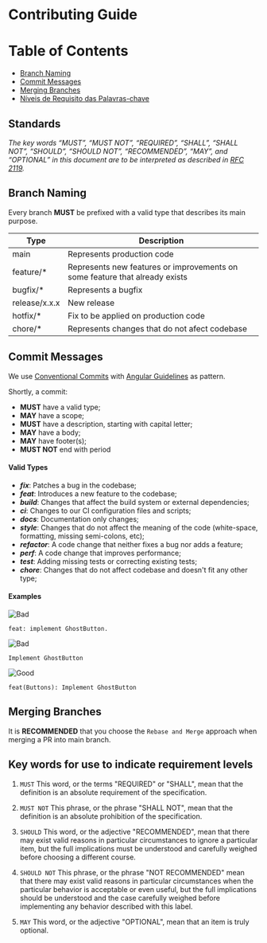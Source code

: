 # Contributing Guide

# Table of Contents

- [Branch Naming](#branch-naming)
- [Commit Messages](#commit-messages)
- [Merging Branches](#merging-branches)
- [Níveis de Requisito das Palavras-chave](#níveis-de-requisito-das-palavras-chave)

## Standards

_The key words “MUST”, “MUST NOT”, “REQUIRED”, “SHALL”, “SHALL NOT”, “SHOULD”, “SHOULD NOT”, “RECOMMENDED”, “MAY”, and “OPTIONAL” in this document are to be interpreted as described in [RFC 2119](https://www.ietf.org/rfc/rfc2119.txt)._

## Branch Naming

Every branch **MUST** be prefixed with a valid type that describes its main purpose.

| Type          | Description                                                                 |
| ------------- | --------------------------------------------------------------------------- |
| main          | Represents production code                                                  |
| feature/\*    | Represents new features or improvements on some feature that already exists |
| bugfix/\*     | Represents a bugfix                                                         |
| release/x.x.x | New release                                                                 |
| hotfix/\*     | Fix to be applied on production code                                        |
| chore/\*      | Represents changes that do not afect codebase                               |

## Commit Messages

We use [Conventional Commits](https://www.conventionalcommits.org/en/v1.0.0/) with [Angular Guidelines](https://github.com/angular/angular/blob/22b96b9/CONTRIBUTING.md#-commit-message-guidelines) as pattern.

Shortly, a commit:

- **MUST** have a valid type;
- **MAY** have a scope;
- **MUST** have a description, starting with capital letter;
- **MAY** have a body;
- **MAY** have footer(s);
- **MUST NOT** end with period

#### Valid Types

- **_fix_**: Patches a bug in the codebase;
- **_feat_**: Introduces a new feature to the codebase;
- **_build_**: Changes that affect the build system or external dependencies;
- **_ci_**: Changes to our CI configuration files and scripts;
- **_docs_**: Documentation only changes;
- **_style_**: Changes that do not affect the meaning of the code (white-space, formatting, missing semi-colons, etc);
- **_refactor_**: A code change that neither fixes a bug nor adds a feature;
- **_perf_**: A code change that improves performance;
- **_test_**: Adding missing tests or correcting existing tests;
- **_chore_**: Changes that do not affect codebase and doesn't fit any other type;

#### Examples

![Bad](https://img.shields.io/badge/-Bad-red)

```
feat: implement GhostButton.
```

![Bad](https://img.shields.io/badge/-Bad-red)

```
Implement GhostButton
```

![Good](https://img.shields.io/badge/-Good-green)

```
feat(Buttons): Implement GhostButton

```

## Merging Branches

It is **RECOMMENDED** that you choose the `Rebase and Merge` approach when merging a PR into main branch.

## Key words for use to indicate requirement levels

1. `MUST` This word, or the terms "REQUIRED" or "SHALL", mean that the definition is an absolute requirement of the specification.

2. `MUST NOT` This phrase, or the phrase "SHALL NOT", mean that the
   definition is an absolute prohibition of the specification.

3. `SHOULD` This word, or the adjective "RECOMMENDED", mean that there may exist valid reasons in particular circumstances to ignore a particular item, but the full implications must be understood and carefully weighed before choosing a different course.

4. `SHOULD NOT` This phrase, or the phrase "NOT RECOMMENDED" mean that there may exist valid reasons in particular circumstances when the particular behavior is acceptable or even useful, but the full implications should be understood and the case carefully weighed before implementing any behavior described with this label.

5. `MAY` This word, or the adjective "OPTIONAL", mean that an item is
   truly optional.
